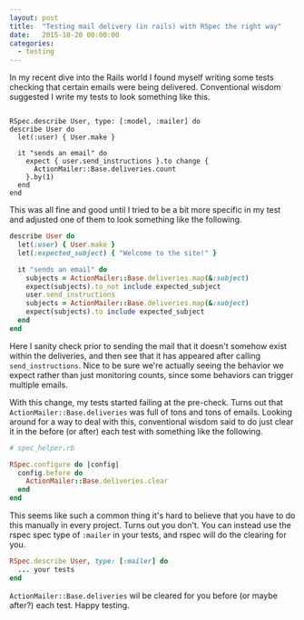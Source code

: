 ```yaml
---
layout: post
title:  "Testing mail delivery (in rails) with RSpec the right way"
date:   2015-10-20 00:00:00
categories:
  - testing
---
```


In my recent dive into the Rails world I found myself writing some tests
checking that certain emails were being delivered.  Conventional wisdom
suggested I write my tests to look something like this.

<pre><code class="language-ruby">
RSpec.describe User, type: [:model, :mailer] do
describe User do
  let(:user) { User.make }

  it "sends an email" do
    expect { user.send_instructions }.to change {
      ActionMailer::Base.deliveries.count
    }.by(1)
  end
end
</code></pre>

This was all fine and good until I tried to be a bit more specific in my test
and adjusted one of them to look something like the following.

```ruby
describe User do
  let(:user) { User.make }
  let(:expected_subject) { "Welcome to the site!" }

  it "sends an email" do
    subjects = ActionMailer::Base.deliveries.map(&:subject)
    expect(subjects).to_not include expected_subject
    user.send_instructions
    subjects = ActionMailer::Base.deliveries.map(&:subject)
    expect(subjects).to include expected_subject
  end
end
```

Here I sanity check prior to sending the mail that it doesn't somehow exist
within the deliveries, and then see that it has appeared after calling
`send_instructions`.  Nice to be sure we're actually seeing the behavior we
expect rather than just monitoring counts, since some behaviors can trigger
multiple emails.

With this change, my tests started failing at the pre-check.  Turns out that
`ActionMailer::Base.deliveries` was full of tons and tons of emails.  Looking
around for a way to deal with this, conventional wisdom said to do just clear
it in the before (or after) each test with something like the following.

```ruby
# spec_helper.rb

RSpec.configure do |config|
  config.before do
    ActionMailer::Base.deliveries.clear
  end
end
```

This seems like such a common thing it's hard to believe that you have to do
this manually in every project.  Turns out you don't.  You can instead use the
rspec spec type of `:mailer` in your tests, and rspec will do the clearing for
you.


```ruby
RSpec.describe User, type: [:mailer] do
  ... your tests
end
```

`ActionMailer::Base.deliveries` wil be cleared for you before (or maybe after?)
each test.  Happy testing.
